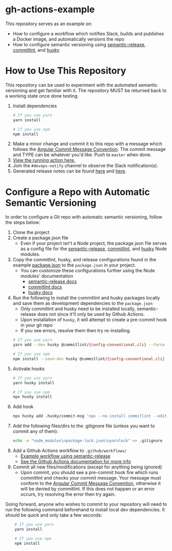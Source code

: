 # gh-actions-example
This repository serves as an example on:
* How to configure a workflow which notifies Slack, builds and publishes a Docker image, and automatically versions the repo
* How to configure semantic versioning using [semantic-release](https://github.com/semantic-release/semantic-release), [commitlint](https://github.com/conventional-changelog/commitlint), and [husky](https://github.com/typicode/husky)

# How to Use This Repository
This repository can be used to experiment with the automated semantic versioning and get familiar with it. The repository MUST be returned back to a working state once done testing.

1. Install dependencies
    ```bash
    # If you use yarn
    yarn install

    # If you use npm
    npm install
    ```
1. Make a minor change and commit it to this repo with a message which follows the [Angular Commit Message Convention](https://github.com/angular/angular.js/blob/master/DEVELOPERS.md#-git-commit-guidelines). The commit message and TYPE can be whatever you'd like. Push to `master` when done.
1. [View the running action here.](https://github.com/blockstackpbc/gh-actions-example/actions)
1. Join the `#devops-notify` channel to observe the Slack notification(s).
1. Generated release notes can be found [here](https://github.com/blockstackpbc/gh-actions-example/blob/master/CHANGELOG.md) and [here](https://github.com/blockstackpbc/gh-actions-example/releases).

# Configure a Repo with Automatic Semantic Versioning
In order to configure a Git repo with automatic semantic versioning, follow the steps below:

1. Clone the project
1. Create a package.json file
    * Even if your project isn't a Node project, the package.json file serves as a config file for the [semantic-release](https://github.com/semantic-release/semantic-release), [commitlint](https://github.com/conventional-changelog/commitlint), and [husky](https://github.com/typicode/husky) Node modules.
1. Copy the commitlint, husky, and release configurations found in the example [package.json](https://github.com/blockstackpbc/gh-actions-example/blob/master/package.json#L7-L33) to the `package.json` in your project.
    * You can customize these configurations further using the Node modules' documentation
        * [semantic-release docs](https://github.com/semantic-release/semantic-release/blob/master/docs/usage/configuration.md#configuration)
        * [commitlint docs](https://commitlint.js.org/#/guides-local-setup)
        * [husky docs](https://github.com/typicode/husky/blob/master/README.md)
1. Run the following to install the commitlint and husky packages locally and save them as development dependencies to the `package.json`
    * Only commitlint and husky need to be installed locally, semantic-release does not since it'll only be used by Github Actions.
    * Upon installation of `husky`, it will attempt to create a pre-commit hook in your git repo
    * If you see errors, resolve them then try re-installing.
    ```bash
    # If you use yarn
    yarn add --dev husky @commitlint/{config-conventional,cli} --force

    # If you use npm
    npm install --save-dev husky @commitlint/{config-conventional,cli}
    ```
1. Activate hooks
    ```bash
    # If you use yarn
    yarn husky install

    # If you use npm
    npx husky install
    ```
1. Add hook
    ```bash
    npx husky add .husky/commit-msg 'npx --no-install commitlint --edit'
    ```
1. Add the following files/dirs to the .gitignore file (unless you want to commit any of them):
    ```bash
    echo -e "node_modules\npackage-lock.json\nyarnlock" >> .gitignore
    ```
1. Add a Github Actions workflow to `.github/workflows/`
    * [Example workflow using semantic-release](https://github.com/blockstackpbc/gh-actions-example/blob/master/.github/workflows/main.yml)
    * [See the Github Actions documentation for more info](https://docs.github.com/en/actions)
1. Commit all new files/modifications (except for anything being ignored)
    * Upon commit, you should see a pre-commit hook fire which runs commitlint and checks your commit message. Your message must conform to the [Angular Commit Message Convention](https://github.com/angular/angular.js/blob/master/DEVELOPERS.md#-git-commit-guidelines), otherwise it will be denied by commitlint. If this does not happen or an error occurs, try resolving the error then try again.

Going forward, anyone who wishes to commit to your repository will need to run the following command beforehand to install local dev dependencies. It should be quick and only take a few seconds:
```bash
    # If you use yarn
    yarn install

    # If you use npm
    npm install
```
